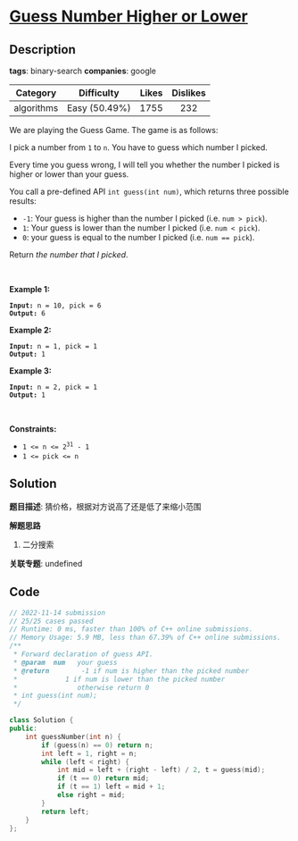 # [Guess Number Higher or Lower](https://leetcode.com/problems/guess-number-higher-or-lower/description/)

## Description

**tags**: binary-search
**companies**: google

|  Category  |  Difficulty   | Likes | Dislikes |
| :--------: | :-----------: | :---: | :------: |
| algorithms | Easy (50.49%) | 1755  |   232    |

<p>We are playing the Guess Game. The game is as follows:</p>

<p>I pick a number from <code>1</code> to <code>n</code>. You have to guess which number I picked.</p>

<p>Every time you guess wrong, I will tell you whether the number I picked is higher or lower than your guess.</p>

<p>You call a pre-defined API <code>int guess(int num)</code>, which returns three possible results:</p>

<ul>
  <li><code>-1</code>: Your guess is higher than the number I picked (i.e. <code>num &gt; pick</code>).</li>
  <li><code>1</code>: Your guess is lower than the number I picked (i.e. <code>num &lt; pick</code>).</li>
  <li><code>0</code>: your guess is equal to the number I picked (i.e. <code>num == pick</code>).</li>
</ul>

<p>Return <em>the number that I picked</em>.</p>

<p>&nbsp;</p>
<p><strong class="example">Example 1:</strong></p>

<pre><code><strong>Input:</strong> n = 10, pick = 6
<strong>Output:</strong> 6</code></pre>

<p><strong class="example">Example 2:</strong></p>

<pre><code><strong>Input:</strong> n = 1, pick = 1
<strong>Output:</strong> 1</code></pre>

<p><strong class="example">Example 3:</strong></p>

<pre><code><strong>Input:</strong> n = 2, pick = 1
<strong>Output:</strong> 1</code></pre>

<p>&nbsp;</p>
<p><strong>Constraints:</strong></p>

<ul>
  <li><code>1 &lt;= n &lt;= 2<sup>31</sup> - 1</code></li>
  <li><code>1 &lt;= pick &lt;= n</code></li>
</ul>

## Solution

**题目描述**: 猜价格，根据对方说高了还是低了来缩小范围

**解题思路**

1. 二分搜索

**关联专题**: undefined

## Code

```cpp
// 2022-11-14 submission
// 25/25 cases passed
// Runtime: 0 ms, faster than 100% of C++ online submissions.
// Memory Usage: 5.9 MB, less than 67.39% of C++ online submissions.
/**
 * Forward declaration of guess API.
 * @param  num   your guess
 * @return        -1 if num is higher than the picked number
 *            1 if num is lower than the picked number
 *               otherwise return 0
 * int guess(int num);
 */

class Solution {
public:
    int guessNumber(int n) {
        if (guess(n) == 0) return n;
        int left = 1, right = n;
        while (left < right) {
            int mid = left + (right - left) / 2, t = guess(mid);
            if (t == 0) return mid;
            if (t == 1) left = mid + 1;
            else right = mid;
        }
        return left;
    }
};
```
